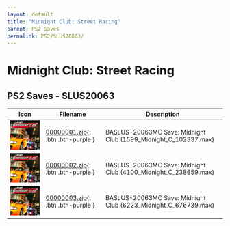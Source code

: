 ```yaml
---
layout: default
title: "Midnight Club: Street Racing"
parent: PS2 Saves
permalink: PS2/SLUS20063/
---
```

# Midnight Club: Street Racing

## PS2 Saves - SLUS20063

| Icon | Filename | Description |
|------|----------|-------------|
| ![Midnight Club: Street Racing](icon0.png) | [00000001.zip](00000001.zip){: .btn .btn-purple } | BASLUS-20063MC Save: Midnight Club (1599_Midnight_C_102337.max) |
| ![Midnight Club: Street Racing](icon0.png) | [00000002.zip](00000002.zip){: .btn .btn-purple } | BASLUS-20063MC Save: Midnight Club (4100_Midnight_C_238659.max) |
| ![Midnight Club: Street Racing](icon0.png) | [00000003.zip](00000003.zip){: .btn .btn-purple } | BASLUS-20063MC Save: Midnight Club (6223_Midnight_C_676739.max) |
